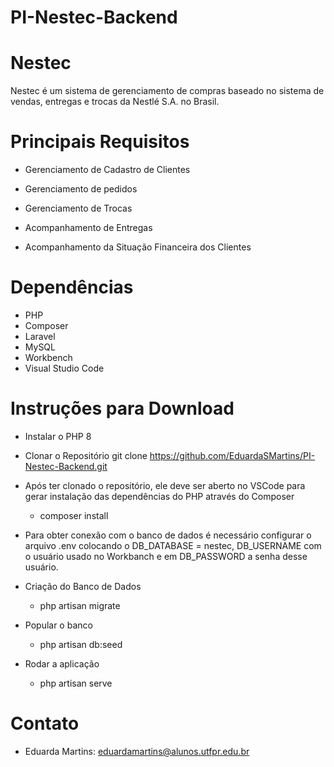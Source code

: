 # PI-Nestec-Backend
# Nestec 
Nestec é um sistema de gerenciamento de compras baseado no sistema de vendas, 
entregas e trocas da Nestlé S.A. no Brasil.

# Principais Requisitos 
- Gerenciamento de Cadastro de Clientes

- Gerenciamento de pedidos

- Gerenciamento de Trocas

- Acompanhamento de Entregas

- Acompanhamento da Situação Financeira dos Clientes

# Dependências
- PHP
- Composer
- Laravel
- MySQL
- Workbench
- Visual Studio Code

# Instruções para Download
- Instalar o PHP 8

- Clonar o Repositório
    git clone https://github.com/EduardaSMartins/PI-Nestec-Backend.git

- Após ter clonado o repositório, ele deve ser aberto no VSCode para gerar instalação 
das dependências do PHP através do Composer
    - composer install

- Para obter conexão com o banco de dados é necessário configurar o arquivo .env colocando o DB_DATABASE = nestec, DB_USERNAME com o usuário usado no Workbanch e em DB_PASSWORD a senha desse usuário.

- Criação do Banco de Dados
    - php artisan migrate
- Popular o banco
    - php artisan db:seed

- Rodar a aplicação 
    - php artisan serve

# Contato 
- Eduarda Martins: eduardamartins@alunos.utfpr.edu.br
